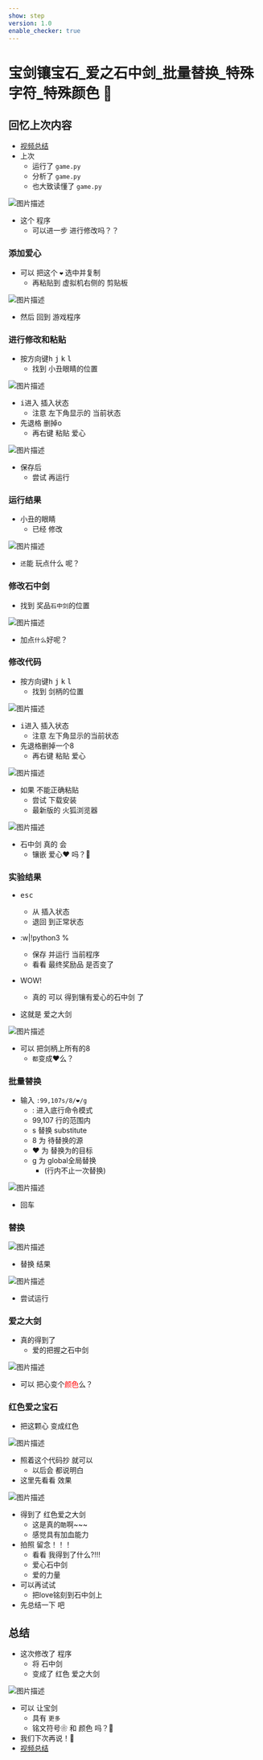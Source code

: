 ```yaml
---
show: step
version: 1.0
enable_checker: true
---
```


#  宝剑镶宝石_爱之石中剑_批量替换_特殊字符_特殊颜色  🥋

## 回忆上次内容

- [视频总结](https://www.bilibili.com/video/BV1Lz421b7oK)
- 上次 
	- 运行了 `game.py`
	- 分析了 `game.py`
	- 也大致读懂了 `game.py`

![图片描述](https://doc.shiyanlou.com/courses/uid1190679-20240207-1707276572733)

- 这个 程序
	- 可以进一步 进行修改吗？？

### 添加爱心

- 可以 把这个 `❤` 选中并复制
	- 再粘贴到 虚拟机右侧的 剪贴板

![图片描述](https://doc.shiyanlou.com/courses/uid1190679-20220804-1659576426193)

- 然后 回到 游戏程序

### 进行修改和粘贴

- 按方向键<kbd>h</kbd>	<kbd>j</kbd>	<kbd>k</kbd>	<kbd>l</kbd>	
	- 找到 小丑眼睛的位置

![图片描述](https://doc.shiyanlou.com/courses/uid1190679-20240116-1705414793500)

- <kbd>i</kbd>进入 插入状态
	- 注意 左下角显示的 当前状态
- 先退格 删掉o
	- 再右键 粘贴 爱心

![图片描述](https://doc.shiyanlou.com/courses/uid1190679-20231022-1697937902533)

- 保存后
	- 尝试 再运行

### 运行结果

- 小丑的眼睛
	- 已经 修改

![图片描述](https://doc.shiyanlou.com/courses/uid1190679-20231022-1697937942560)

- `还`能 玩点什么 呢？

### 修改石中剑

- 找到 奖品`石中剑`的位置

![图片描述](https://doc.shiyanlou.com/courses/uid1190679-20230906-1693962880441)

- 加点`什么`好呢？

### 修改代码

- 按方向键<kbd>h</kbd>	<kbd>j</kbd>	<kbd>k</kbd>	<kbd>l</kbd>	
	- 找到 剑柄的位置

![图片描述](https://doc.shiyanlou.com/courses/uid1190679-20240116-1705414793500)

- <kbd>i</kbd>进入 插入状态
	- 注意 左下角显示的当前状态
- 先退格删掉一个8
	- 再右键 粘贴 爱心

![图片描述](https://doc.shiyanlou.com/courses/uid1190679-20230220-1676902222210)

- 如果 不能正确粘贴
	- 尝试 下载安装 
	- 最新版的 火狐浏览器

![图片描述](https://doc.shiyanlou.com/courses/uid1190679-20230220-1676902393474)

- 石中剑 真的 会
	- 镶嵌 爱心❤ ️吗？🤔️

### 实验结果

- <kbd>esc</kbd>
	- 从 插入状态 
	- 退回 到正常状态

- :w|!python3 %
	- 保存 并运行 当前程序
	- 看看 最终奖励品 是否变了
- WOW!
	- 真的 可以 得到镶有爱心的石中剑 了

- 这就是 爱之大剑

![图片描述](https://doc.shiyanlou.com/courses/uid1190679-20230220-1676902432305)

- 可以 把剑柄上所有的8
	- `都`变成❤么？

### 批量替换
- 输入 `:99,107s/8/❤/g`
	- : 进入底行命令模式
	- 99,107 行的范围内
	- s 替换 substitute
	- 8 为 待替换的源
	- ❤ 为 替换为的目标
	- g 为 global全局替换
		- (行内不止一次替换)

![图片描述](https://doc.shiyanlou.com/courses/uid1190679-20220919-1663597018474)

- 回车

### 替换

![图片描述](https://doc.shiyanlou.com/courses/uid1190679-20230220-1676902615904)

- 替换 结果

![图片描述](https://doc.shiyanlou.com/courses/uid1190679-20220919-1663597105620)

- 尝试运行

### 爱之大剑

- 真的得到了
	- 爱的把握之石中剑

![图片描述](https://doc.shiyanlou.com/courses/uid1190679-20230220-1676902646084)

- 可以 把心变个<font style="color:red">颜色</font>么？

### 红色爱之宝石

- 把这颗心 变成红色

![图片描述](https://doc.shiyanlou.com/courses/uid1190679-20220919-1663597151098)

- 照着这个代码抄 就可以
	- 以后会 都说明白
- 这里先看看 效果

![图片描述](https://doc.shiyanlou.com/courses/uid1190679-20220919-1663597196139)

- 得到了 红色爱之大剑
	- 这是真的`酷`啊~~~
	- 感觉具有加血能力
- 拍照 留念！！！
	- 看看 我得到了什么?!!!
	- 爱心石中剑
	- 爱的力量
- 可以再试试
	- 把love铭刻到石中剑上
- 先总结一下 吧 

## 总结

- 这次修改了 程序 
	- 将 石中剑
	- 变成了 红色 爱之大剑

![图片描述](https://doc.shiyanlou.com/courses/uid1190679-20240207-1707279748045)

- 可以 让宝剑 
	- 具有 `更多` 
	- 铭文符号❀ 和 颜色 吗？🤔
- 我们下次再说！👋
- [视频总结](https://www.bilibili.com/video/BV1Lz421b7oK)